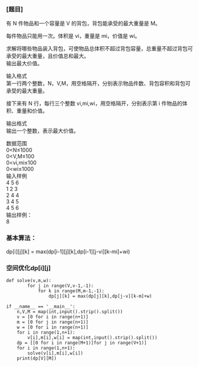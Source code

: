 ### [题目]
有 N 件物品和一个容量是 V 的背包，背包能承受的最大重量是 M。  

每件物品只能用一次。体积是 vi，重量是 mi，价值是 wi。  

求解将哪些物品装入背包，可使物品总体积不超过背包容量，总重量不超过背包可承受的最大重量，且价值总和最大。  
输出最大价值。

输入格式  
第一行两个整数，N，V,M，用空格隔开，分别表示物品件数、背包容积和背包可承受的最大重量。

接下来有 N 行，每行三个整数 vi,mi,wi，用空格隔开，分别表示第 i 件物品的体积、重量和价值。  

输出格式  
输出一个整数，表示最大价值。  

数据范围  
0<N≤1000  
0<V,M≤100  
0<vi,mi≤100  
0<wi≤1000  
输入样例  
4 5 6  
1 2 3  
2 4 4  
3 4 5  
4 5 6  
输出样例：  
8


### 基本算法：
dp[i][j][k] = max(dp[i-1][j][k],dp[i-1][j-vi][k-mi]+wi)


### 空间优化dp[i][j]
```
def solve(v,m,w):
		for j in range(V,v-1,-1):
			for k in range(M,m-1,-1):
				dp[j][k] = max(dp[j][k],dp[j-v][k-m]+w)

if __name__ == '__main__':
	n,V,M = map(int,input().strip().split())
	v = [0 for i in range(n+1)]
	m = [0 for j in range(n+1)]
	w = [0 for i in range(n+1)]
	for i in range(1,n+1):
		v[i],m[i],w[i] = map(int,input().strip().split())
	dp = [[0 for i in range(M+1)]for j in range(V+1)]
	for i in range(1,n+1):
		solve(v[i],m[i],w[i])
	print(dp[V][M])
  ```
